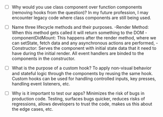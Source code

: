 - [ ] Why would you use class component over function components (removing hooks from the question)?
  In my future profession, I may encounter legacy code where class components are still being used. 

- [ ] Name three lifecycle methods and their purposes.
  -Render Method: When this method gets called it will return something to the DOM
  -componentDidMount: This happens after the render method, where we can setState, fetch data and any asynchronous actions are performed, 
  -Constructor: Serves the component with initial state data that it need to have during the initial render. All event handlers are binded to the components in the constructor.

- [ ] What is the purpose of a custom hook?
  To apply non-visual behavior and stateful logic through the components by reusing the same hook. Custom hooks can be used for handling controlled inputs, key presses, handling event listeners, etc.

- [ ] Why is it important to test our apps?
  Minimizes the risk of bugs in production code. Testing, surfaces bugs quicker, reduces risks of regressions, allows developers to trust the code, makes us this about the edge cases, etc. 